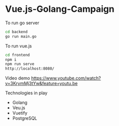 # Vue.js-Golang-Campaign

To run go server

```sh
cd backend 
go run main.go
```

To run vue.js

```sh
cd frontend
npm i 
npm run serve
http://localhost:8080/
```

Video demo https://www.youtube.com/watch?v=3KrymMj3tYw&feature=youtu.be

Technologies in play
- Golang
- Veu.js
- Vuetify
- PostgreSQL
